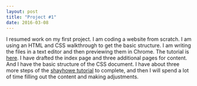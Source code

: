 ```yaml
---
layout: post
title: "Project #1"
date: 2016-03-08
---
```

I resumed work on my first project. I am coding a website from scratch. I am using an HTML and CSS walkthrough to get the basic structure. I am writing the files in a text editor and then previewing them in Chrome. The tutorial is [here](http://learn.shayhowe.com/html-css/).
I have drafted the index page and three additional pages for content. And I have the basic structure of the CSS document. I have about three more steps of the [shayhowe tutorial](http://learn.shayhowe.com/html-css/) to complete, and then I will spend a lot of time filling out the content and making adjustments.
